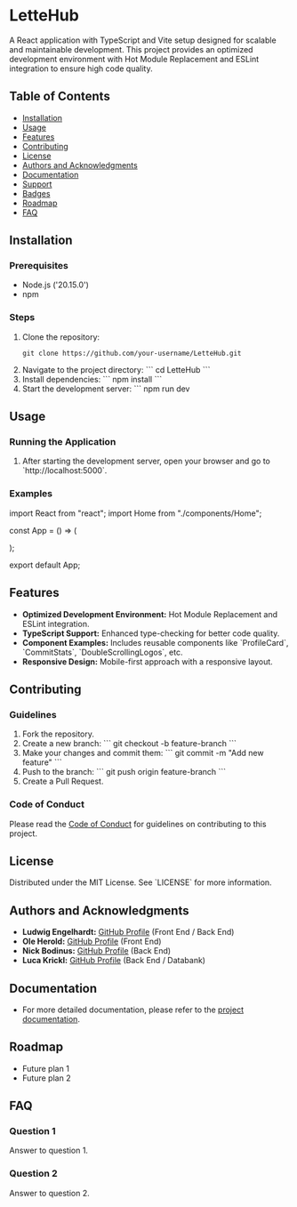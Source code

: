 # LetteHub

A React application with TypeScript and Vite setup designed for scalable and maintainable development. This project provides an optimized development environment with Hot Module Replacement and ESLint integration to ensure high code quality.

## Table of Contents

- [Installation](#installation)
- [Usage](#usage)
- [Features](#features)
- [Contributing](#contributing)
- [License](#license)
- [Authors and Acknowledgments](#authors-and-acknowledgments)
- [Documentation](#documentation)
- [Support](#support)
- [Badges](#badges)
- [Roadmap](#roadmap)
- [FAQ](#faq)

## Installation

### Prerequisites

- Node.js ('20.15.0')
- npm 

### Steps

1. Clone the repository:
   ```
   git clone https://github.com/your-username/LetteHub.git
   
2. Navigate to the project directory:
   \`\`\`
   cd LetteHub
   \`\`\`
3. Install dependencies:
   \`\`\`
   npm install
   \`\`\`
4. Start the development server:
   \`\`\`
   npm run dev

## Usage

### Running the Application

1. After starting the development server, open your browser and go to \`http://localhost:5000\`.

### Examples


import React from "react";
import Home from "./components/Home";

const App = () => (
  <div>
    <Home />
  </div>
);

export default App;



## Features

- **Optimized Development Environment:** Hot Module Replacement and ESLint integration.
- **TypeScript Support:** Enhanced type-checking for better code quality.
- **Component Examples:** Includes reusable components like \`ProfileCard\`, \`CommitStats\`, \`DoubleScrollingLogos\`, etc.
- **Responsive Design:** Mobile-first approach with a responsive layout.

## Contributing

### Guidelines

1. Fork the repository.
2. Create a new branch:
   \`\`\`
   git checkout -b feature-branch
   \`\`\`
3. Make your changes and commit them:
   \`\`\`
   git commit -m "Add new feature"
   \`\`\`
4. Push to the branch:
   \`\`\`
   git push origin feature-branch
   \`\`\`
5. Create a Pull Request.

### Code of Conduct

Please read the [Code of Conduct](link-to-code-of-conduct) for guidelines on contributing to this project.

## License

Distributed under the MIT License. See \`LICENSE\` for more information.

## Authors and Acknowledgments

- **Ludwig Engelhardt:** [GitHub Profile](https://github.com/L-Engelhardt-Lette) (Front End / Back End)
- **Ole Herold:** [GitHub Profile](https://github.com/OleHerold) (Front End)
- **Nick Bodinus:** [GitHub Profile](https://github.com/Nbdnus) (Back End)
- **Luca Krickl:** [GitHub Profile](https://github.com/LucaKrickl) (Back End / Databank)

## Documentation

- For more detailed documentation, please refer to the [project documentation](link-to-documentation).

## Roadmap

- Future plan 1
- Future plan 2

## FAQ

### Question 1

Answer to question 1.

### Question 2

Answer to question 2.
